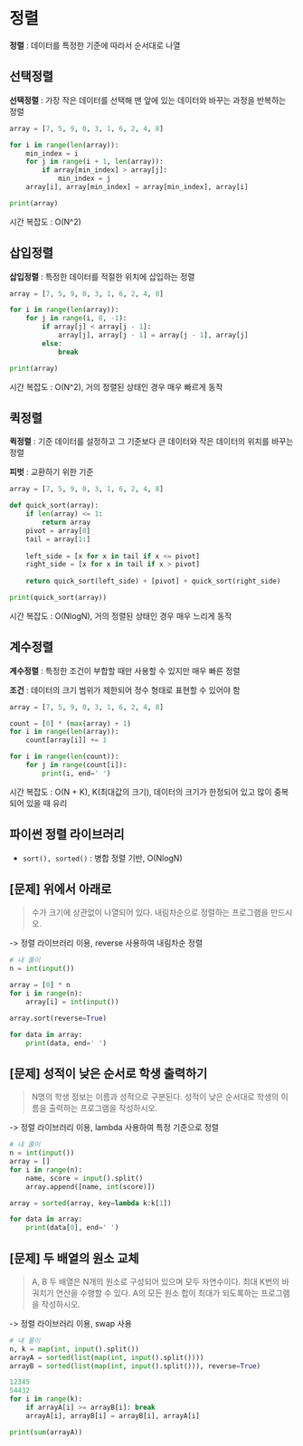 # 정렬
**정렬** : 데이터를 특정한 기준에 따라서 순서대로 나열

## 선택정렬
**선택정렬** : 가장 작은 데이터를 선택해 맨 앞에 있는 데이터와 바꾸는 과정을 반복하는 정렬
```python
array = [7, 5, 9, 0, 3, 1, 6, 2, 4, 8]

for i in range(len(array)):
    min_index = i
    for j in range(i + 1, len(array)):
        if array[min_index] > array[j]:
            min_index = j
    array[i], array[min_index] = array[min_index], array[i]

print(array)
```
시간 복잡도 : O(N^2)

## 삽입정렬
**삽입정렬** : 특정한 데이터를 적절한 위치에 삽입하는 정렬
```python
array = [7, 5, 9, 0, 3, 1, 6, 2, 4, 8]

for i in range(len(array)):
    for j in range(i, 0, -1):
        if array[j] < array[j - 1]:
            array[j], array[j - 1] = array[j - 1], array[j]
        else:
            break

print(array)
```
시간 복잡도 : O(N^2), 거의 정렬된 상태인 경우 매우 빠르게 동작

## 퀵정렬
**퀵정렬** : 기준 데이터를 설정하고 그 기준보다 큰 데이터와 작은 데이터의 위치를 바꾸는 정렬

**피벗** : 교환하기 위한 기준
```python
array = [7, 5, 9, 0, 3, 1, 6, 2, 4, 8]

def quick_sort(array):
    if len(array) <= 1:
        return array
    pivot = array[0]
    tail = array[1:]
    
    left_side = [x for x in tail if x <= pivot]
    right_side = [x for x in tail if x > pivot]
    
    return quick_sort(left_side) + [pivot] + quick_sort(right_side)

print(quick_sort(array))
```
시간 복잡도 : O(NlogN), 거의 정렬된 상태인 경우 매우 느리게 동작

## 계수정렬
**계수정렬** : 특정한 조건이 부합할 때만 사용할 수 있지만 매우 빠른 정렬

**조건** : 데이터의 크기 범위가 제한되어 정수 형태로 표현할 수 있어야 함
```python
array = [7, 5, 9, 0, 3, 1, 6, 2, 4, 8]

count = [0] * (max(array) + 1)
for i in range(len(array)):
    count[array[i]] += 1

for i in range(len(count)):
    for j in range(count[i]):
        print(i, end=' ')
```
시간 복잡도 : O(N + K), K(최대값의 크기), 데이터의 크기가 한정되어 있고 많이 중복되어 있을 때 유리

## 파이썬 정렬 라이브러리
- `sort(), sorted()` : 병합 정렬 기반, O(NlogN)

## [문제] 위에서 아래로
> 수가 크기에 상관없이 나열되어 있다.
> 내림차순으로 정렬하는 프로그램을 만드시오.

-> 정렬 라이브러리 이용, reverse 사용하여 내림차순 정렬
```python
# 내 풀이
n = int(input())

array = [0] * n
for i in range(n):
    array[i] = int(input())

array.sort(reverse=True)

for data in array:
    print(data, end=' ')
```
## [문제] 성적이 낮은 순서로 학생 출력하기
> N명의 학생 정보는 이름과 성적으로 구분된다.
> 성적이 낮은 순서대로 학생의 이름을 출력하는 프로그램을 작성하시오.

-> 정렬 라이브러리 이용, lambda 사용하여 특정 기준으로 정렬
```python
# 내 풀이
n = int(input())
array = []
for i in range(n):
    name, score = input().split()
    array.append([name, int(score)])

array = sorted(array, key=lambda k:k[1])

for data in array:
    print(data[0], end=' ')
```

## [문제] 두 배열의 원소 교체
> A, B 두 배열은 N개의 원소로 구성되어 있으며 모두 자연수이다.
> 최대 K번의 바궈치기 연산을 수행할 수 있다.
> A의 모든 원소 합이 최대가 되도록하는 프로그램을 작성하시오.

-> 정렬 라이브러리 이용, swap 사용
```python
# 내 풀이
n, k = map(int, input().split())
arrayA = sorted(list(map(int, input().split())))
arrayB = sorted(list(map(int, input().split())), reverse=True)

12345
54432
for i in range(k):
    if arrayA[i] >= arrayB[i]: break
    arrayA[i], arrayB[i] = arrayB[i], arrayA[i]

print(sum(arrayA))
```